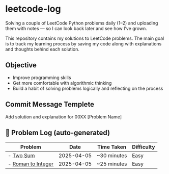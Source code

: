 # leetcode-log

Solving a couple of LeetCode Python problems daily (1–2) and uploading them with notes — so I can look back later and see how I’ve grown.

This repository contains my solutions to LeetCode problems.
The main goal is to track my learning process by saving my code along with explanations and thoughts behind each solution.

## Objective

- Improve programming skills
- Get more comfortable with algorithmic thinking
- Build a habit of solving problems logically and reflecting on the process

## Commit Message Templete
Add solution and explanation for 00XX [Problem Name]



## 🧾 Problem Log (auto-generated)

<!-- PROBLEM_LIST_START -->
Problem | Date | Time Taken | Difficulty
--- | --- | --- | ---
- [Two Sum](easy/0001-two-sum.md) | 2025-04-05 | ~30 minutes | Easy
- [Roman to Integer](easy/0013-roman-to-integer.md) | 2025-04-05 | ~25 minutes | Easy
<!-- PROBLEM_LIST_END -->



